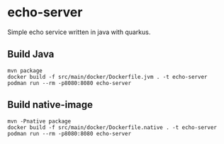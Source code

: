 # echo-server

Simple echo service written in java with quarkus.

## Build Java
```shell
mvn package
docker build -f src/main/docker/Dockerfile.jvm . -t echo-server
podman run --rm -p8080:8080 echo-server
```

## Build native-image
```shell
mvn -Pnative package
docker build -f src/main/docker/Dockerfile.native . -t echo-server
podman run --rm -p8080:8080 echo-server
```
